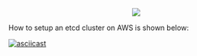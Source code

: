 <p align="center">
  <img src="http://i2.wp.com/www.blog.labouardy.com/wp-content/uploads/2017/08/etcd_cluster.png?w=462"/>
</p>

How to setup an etcd cluster on AWS is shown below:

[![asciicast](https://asciinema.org/a/135407.png)](https://asciinema.org/a/135407)
